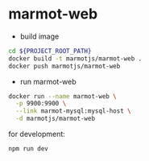 # marmot-web

- build image

```bash
cd ${PROJECT_ROOT_PATH}
docker build -t marmotjs/marmot-web .
docker push marmotjs/marmot-web
```

- run marmot-web

```bash
docker run --name marmot-web \
  -p 9900:9900 \
  --link marmot-mysql:mysql-host \
  -d marmotjs/marmot-web
```

for development:

```bash
npm run dev
```
